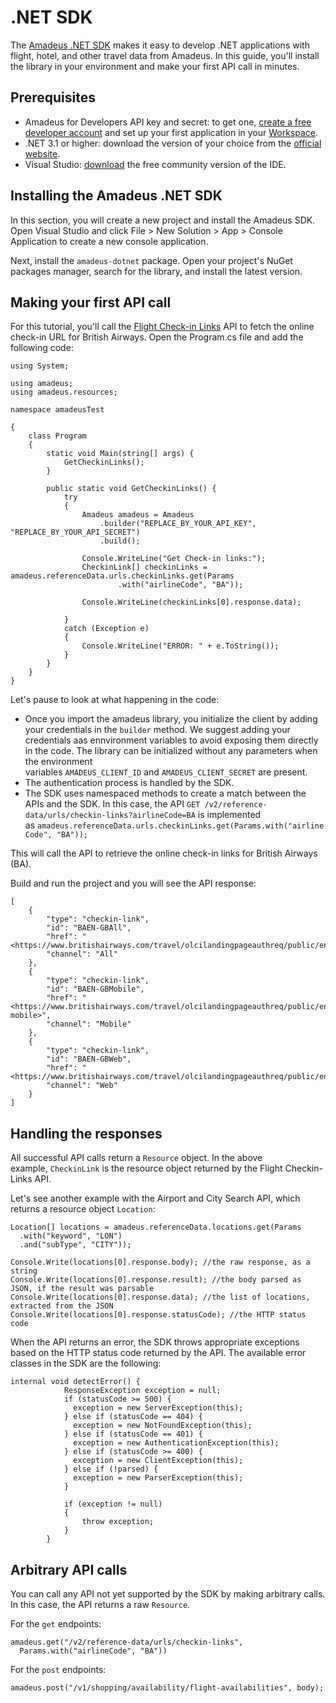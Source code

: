 # .NET SDK

The [Amadeus .NET SDK](https://github.com/amadeus4dev/amadeus-dotnet) makes it easy to develop .NET applications with flight, hotel, and other travel data from Amadeus. In this guide, you'll install the library in your environment and make your first API call in minutes.

## Prerequisites

-   Amadeus for Developers API key and secret: to get one, [create a free developer account](https://developers.amadeus.com/register) and set up your first application in your [Workspace](https://developers.amadeus.com/my-apps).
-   .NET 3.1 or higher: download the version of your choice from the [official website](https://dotnet.microsoft.com/en-us/download).
-   Visual Studio: [download](https://visualstudio.microsoft.com/) the free community version of the IDE.

## Installing the Amadeus .NET SDK

In this section, you will create a new project and install the Amadeus SDK. Open Visual Studio and click File > New Solution > App > Console Application to create a new console application.

Next, install the `amadeus-dotnet` package. Open your project's NuGet packages manager, search for the library, and install the latest version.

## Making your first API call

For this tutorial, you'll call the [Flight Check-in Links](https://developers.amadeus.com/self-service/category/air/api-doc/flight-check-in-links) API to fetch the online check-in URL for British Airways. Open the Program.cs file and add the following code:

```
using System;

using amadeus;
using amadeus.resources;

namespace amadeusTest

{
    class Program
    {
        static void Main(string[] args) {
            GetCheckinLinks();
        }

        public static void GetCheckinLinks() {
            try
            {
                Amadeus amadeus = Amadeus
                    .builder("REPLACE_BY_YOUR_API_KEY", "REPLACE_BY_YOUR_API_SECRET")
                    .build();

                Console.WriteLine("Get Check-in links:");
                CheckinLink[] checkinLinks = amadeus.referenceData.urls.checkinLinks.get(Params
                        .with("airlineCode", "BA"));

                Console.WriteLine(checkinLinks[0].response.data);

            }
            catch (Exception e)
            {
                Console.WriteLine("ERROR: " + e.ToString());
            }
        }
    }
}
```

Let's pause to look at what happening in the code:

-   Once you import the amadeus library, you initialize the client by adding your credentials in the `builder` method. We suggest adding your credentials aas ennvironment variables to avoid exposing them directly in the code. The library can be initialized without any parameters when the environment variables `AMADEUS_CLIENT_ID` and `AMADEUS_CLIENT_SECRET` are present.
-   The authentication process is handled by the SDK.
-   The SDK uses namespaced methods to create a match between the APIs and the SDK. In this case, the API `GET /v2/reference-data/urls/checkin-links?airlineCode=BA` is implemented as `amadeus.referenceData.urls.checkinLinks.get(Params.with("airlineCode", "BA"));`

This will call the API to retrieve the online check-in links for British Airways (BA).

Build and run the project and you will see the API response:

```
[
    {
        "type": "checkin-link",
        "id": "BAEN-GBAll",
        "href": "<https://www.britishairways.com/travel/olcilandingpageauthreq/public/en_gb>",
        "channel": "All"
    },
    {
        "type": "checkin-link",
        "id": "BAEN-GBMobile",
        "href": "<https://www.britishairways.com/travel/olcilandingpageauthreq/public/en_gb/device-mobile>",
        "channel": "Mobile"
    },
    {
        "type": "checkin-link",
        "id": "BAEN-GBWeb",
        "href": "<https://www.britishairways.com/travel/olcilandingpageauthreq/public/en_gb>",
        "channel": "Web"
    }
]
```
## Handling the responses

All successful API calls return a `Resource` object. In the above example, `CheckinLink` is the resource object returned by the Flight Checkin-Links API.

Let's see another example with the Airport and City Search API, which returns a resource object `Location`:

```
Location[] locations = amadeus.referenceData.locations.get(Params
  .with("keyword", "LON")
  .and("subType", "CITY"));

Console.Write(locations[0].response.body); //the raw response, as a string
Console.Write(locations[0].response.result); //the body parsed as JSON, if the result was parsable
Console.Write(locations[0].response.data); //the list of locations, extracted from the JSON
Console.Write(locations[0].response.statusCode); //the HTTP status code
```

When the API returns an error, the SDK throws appropriate exceptions based on the HTTP status code returned by the API. The available error classes in the SDK are the following:

```
internal void detectError() {
            ResponseException exception = null;
            if (statusCode >= 500) {
              exception = new ServerException(this);
            } else if (statusCode == 404) {
              exception = new NotFoundException(this);
            } else if (statusCode == 401) {
              exception = new AuthenticationException(this);
            } else if (statusCode >= 400) {
              exception = new ClientException(this);
            } else if (!parsed) {
              exception = new ParserException(this);
            }

            if (exception != null)
            {
                throw exception;
            }
        }
```
## Arbitrary API calls

You can call any API not yet supported by the SDK by making arbitrary calls. In this case, the API returns a raw `Resource`.

For the `get` endpoints:

```
amadeus.get("/v2/reference-data/urls/checkin-links",
  Params.with("airlineCode", "BA"))

```

For the `post` endpoints:

```
amadeus.post("/v1/shopping/availability/flight-availabilities", body);

```